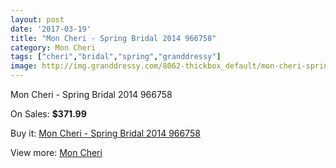 ```yaml
---
layout: post
date: '2017-03-19'
title: "Mon Cheri - Spring Bridal 2014 966758"
category: Mon Cheri
tags: ["cheri","bridal","spring","granddressy"]
image: http://img.granddressy.com/8062-thickbox_default/mon-cheri-spring-bridal-2014-966758.jpg
---
```

Mon Cheri - Spring Bridal 2014 966758

On Sales: **$371.99**
<a href="https://www.granddressy.com/en/mon-cheri/7307-mon-cheri-spring-bridal-2014-966758.html"><amp-img layout="responsive" width="600" height="600" src="//img.granddressy.com/8062-thickbox_default/mon-cheri-spring-bridal-2014-966758.jpg" alt="Mon Cheri - Spring Bridal 2014 966758 0" /></a>

Buy it: [Mon Cheri - Spring Bridal 2014 966758](https://www.granddressy.com/en/mon-cheri/7307-mon-cheri-spring-bridal-2014-966758.html "Mon Cheri - Spring Bridal 2014 966758")

View more: [Mon Cheri](https://www.granddressy.com/en/232-mon-cheri "Mon Cheri")